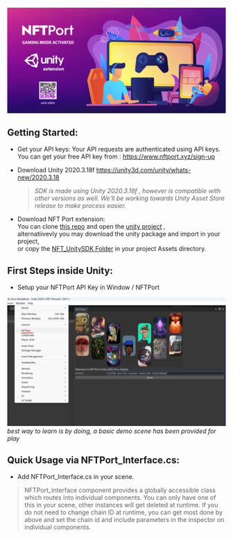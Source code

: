 
![alt text](./Readme-Assets/Port_unity_early.png)


## Getting Started: 

- Get your API keys: Your API requests are authenticated using API keys. You can get your free API key from : https://www.nftport.xyz/sign-up

- Download Unity 2020.3.18f https://unity3d.com/unity/whats-new/2020.3.18 <br/>
  >*SDK is made using Unity 2020.3.18f , however is compatible with other versions as well. We'll be working towards Unity Asset Store release to make process easier.*

- Download NFT Port extension: <br/>
You can clone [this repo](https://github.com/nftport/nftport-unity) and open the [unity project](./NFT_UnitySDK) ,<br/>
alternatiivevly you may download the unity package and import in your project, <br/>
or copy the [NFT_UnitySDK Folder](./NFT_UnitySDK/Assets/NFTPort%20SDK) in your project Assets directory.<br/>

## First Steps inside Unity:
- Setup your NFTPort API Key in Window / NFTPort <br/>

<img src="./Readme-Assets/api.jpg"  width="1000"  /> <br/>
*best way to learn is by doing, a basic demo scene has been provided for play*



## Quick Usage via NFTPort_Interface.cs:
-  Add NFTPort_Interface.cs in your scene.
> NFTPort_Interface component provides a globally accessible class which routes into individual components. You can only have one of this in your scene, other instances will get deleted at runtime. If you do not need to change chain ID at runtime, you can get most done by above and set the chain id and include parameters in the inspector on individual components.

